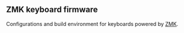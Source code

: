 ## ZMK keyboard firmware

Configurations and build environment for keyboards powered by [ZMK][zmk].

[zmk]: https://zmk.dev
